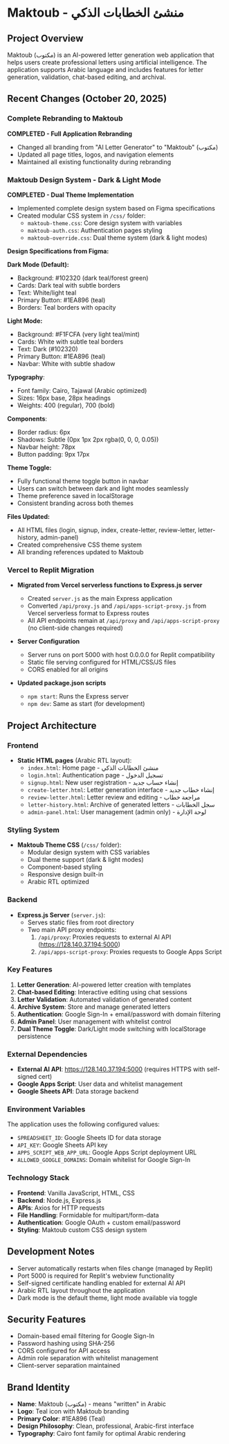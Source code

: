 # Maktoub - منشئ الخطابات الذكي

## Project Overview
Maktoub (مكتوب) is an AI-powered letter generation web application that helps users create professional letters using artificial intelligence. The application supports Arabic language and includes features for letter generation, validation, chat-based editing, and archival.

## Recent Changes (October 20, 2025)

### Complete Rebranding to Maktoub
**COMPLETED - Full Application Rebranding**
- Changed all branding from "AI Letter Generator" to "Maktoub" (مكتوب)
- Updated all page titles, logos, and navigation elements
- Maintained all existing functionality during rebranding

### Maktoub Design System - Dark & Light Mode
**COMPLETED - Dual Theme Implementation**
- Implemented complete design system based on Figma specifications
- Created modular CSS system in `/css/` folder:
  - `maktoub-theme.css`: Core design system with variables
  - `maktoub-auth.css`: Authentication pages styling
  - `maktoub-override.css`: Dual theme system (dark & light modes)

**Design Specifications from Figma:**

**Dark Mode (Default):**
- Background: #102320 (dark teal/forest green)
- Cards: Dark teal with subtle borders
- Text: White/light teal
- Primary Button: #1EA896 (teal)
- Borders: Teal borders with opacity

**Light Mode:**
- Background: #F1FCFA (very light teal/mint)
- Cards: White with subtle teal borders
- Text: Dark (#102320)
- Primary Button: #1EA896 (teal)
- Navbar: White with subtle shadow

**Typography**: 
- Font family: Cairo, Tajawal (Arabic optimized)
- Sizes: 16px base, 28px headings
- Weights: 400 (regular), 700 (bold)

**Components**:
- Border radius: 6px
- Shadows: Subtle (0px 1px 2px rgba(0, 0, 0, 0.05))
- Navbar height: 78px
- Button padding: 9px 17px

**Theme Toggle:**
- Fully functional theme toggle button in navbar
- Users can switch between dark and light modes seamlessly
- Theme preference saved in localStorage
- Consistent branding across both themes

**Files Updated:**
- All HTML files (login, signup, index, create-letter, review-letter, letter-history, admin-panel)
- Created comprehensive CSS theme system
- All branding references updated to Maktoub

### Vercel to Replit Migration
- **Migrated from Vercel serverless functions to Express.js server**
  - Created `server.js` as the main Express application
  - Converted `/api/proxy.js` and `/api/apps-script-proxy.js` from Vercel serverless format to Express routes
  - All API endpoints remain at `/api/proxy` and `/api/apps-script-proxy` (no client-side changes required)
  
- **Server Configuration**
  - Server runs on port 5000 with host 0.0.0.0 for Replit compatibility
  - Static file serving configured for HTML/CSS/JS files
  - CORS enabled for all origins

- **Updated package.json scripts**
  - `npm start`: Runs the Express server
  - `npm dev`: Same as start (for development)

## Project Architecture

### Frontend
- **Static HTML pages** (Arabic RTL layout):
  - `index.html`: Home page - منشئ الخطابات الذكي
  - `login.html`: Authentication page - تسجيل الدخول
  - `signup.html`: New user registration - إنشاء حساب جديد
  - `create-letter.html`: Letter generation interface - إنشاء خطاب جديد
  - `review-letter.html`: Letter review and editing - مراجعة خطاب
  - `letter-history.html`: Archive of generated letters - سجل الخطابات
  - `admin-panel.html`: User management (admin only) - لوحة الإدارة

### Styling System
- **Maktoub Theme CSS** (`/css/` folder):
  - Modular design system with CSS variables
  - Dual theme support (dark & light modes)
  - Component-based styling
  - Responsive design built-in
  - Arabic RTL optimized

### Backend
- **Express.js Server** (`server.js`):
  - Serves static files from root directory
  - Two main API proxy endpoints:
    1. `/api/proxy`: Proxies requests to external AI API (https://128.140.37.194:5000)
    2. `/api/apps-script-proxy`: Proxies requests to Google Apps Script

### Key Features
1. **Letter Generation**: AI-powered letter creation with templates
2. **Chat-based Editing**: Interactive editing using chat sessions
3. **Letter Validation**: Automated validation of generated content
4. **Archive System**: Store and manage generated letters
5. **Authentication**: Google Sign-In + email/password with domain filtering
6. **Admin Panel**: User management with whitelist control
7. **Dual Theme Toggle**: Dark/Light mode switching with localStorage persistence

### External Dependencies
- **External AI API**: https://128.140.37.194:5000 (requires HTTPS with self-signed cert)
- **Google Apps Script**: User data and whitelist management
- **Google Sheets API**: Data storage backend

### Environment Variables
The application uses the following configured values:
- `SPREADSHEET_ID`: Google Sheets ID for data storage
- `API_KEY`: Google Sheets API key
- `APPS_SCRIPT_WEB_APP_URL`: Google Apps Script deployment URL
- `ALLOWED_GOOGLE_DOMAINS`: Domain whitelist for Google Sign-In

### Technology Stack
- **Frontend**: Vanilla JavaScript, HTML, CSS
- **Backend**: Node.js, Express.js
- **APIs**: Axios for HTTP requests
- **File Handling**: Formidable for multipart/form-data
- **Authentication**: Google OAuth + custom email/password
- **Styling**: Maktoub custom CSS design system

## Development Notes
- Server automatically restarts when files change (managed by Replit)
- Port 5000 is required for Replit's webview functionality
- Self-signed certificate handling enabled for external AI API
- Arabic RTL layout throughout the application
- Dark mode is the default theme, light mode available via toggle

## Security Features
- Domain-based email filtering for Google Sign-In
- Password hashing using SHA-256
- CORS configured for API access
- Admin role separation with whitelist management
- Client-server separation maintained

## Brand Identity
- **Name**: Maktoub (مكتوب) - means "written" in Arabic
- **Logo**: Teal icon with Maktoub branding
- **Primary Color**: #1EA896 (Teal)
- **Design Philosophy**: Clean, professional, Arabic-first interface
- **Typography**: Cairo font family for optimal Arabic rendering
